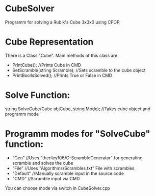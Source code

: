 # CubeSolver
Programm for solving a Rubik's Cube 3x3x3 using CFOP.

# Cube Representation
There is a Class "Cube".
Main methods of this class are:
- PrintCube(); //Prints Cube in CMD
- SetScramble(string Scramble); //Sets scramble to the cube object
- PrintBoolIsSolved(); //Prints True or False in CMD

# Solve Function:
string SolveCube(Cube objCube, string Mode); //Takes cube object and programm mode

# Programm modes for "SolveCube" function:
- "Gen" //Uses "theriley106/C-ScrambleGenerator" for generating scramble and solves the cube
- "File" //Uses "Algorithms/Scrambles.txt" File with scrambles
- "Default" //Manually scramble input in the source code
- "CMD" //Scramble input via CMD

You can choose mode via switch in CubeSolver.cpp
